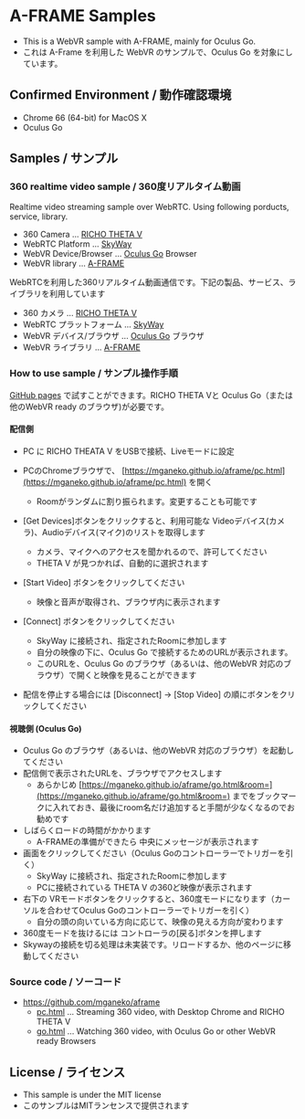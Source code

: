 # A-FRAME Samples

* This is a WebVR sample with A-FRAME, mainly for Oculus Go.
* これは A-Frame を利用した WebVR のサンプルで、Oculus Go を対象にしています。

## Confirmed Environment / 動作確認環境

* Chrome  66 (64-bit) for MacOS X
* Oculus Go 


## Samples / サンプル

### 360 realtime video sample / 360度リアルタイム動画

Realtime video streaming sample over WebRTC. Using following porducts, service, library.

* 360 Camera ... [RICHO THETA V](https://theta360.com/en/about/theta/v.html)
* WebRTC Platform ... [SkyWay](https://webrtc.ecl.ntt.com/en/)
* WebVR Device/Browser ... [Oculus Go](https://www.oculus.com/go/) Browser
* WebVR library ... [A-FRAME](https://aframe.io)

WebRTCを利用した360リアルタイム動画通信です。下記の製品、サービス、ライブラリを利用しています

* 360 カメラ ... [RICHO THETA V](https://theta360.com/ja/about/theta/v.html)
* WebRTC プラットフォーム ... [SkyWay](https://webrtc.ecl.ntt.com)
* WebVR デバイス/ブラウザ ... [Oculus Go](https://www.oculus.com/go/) ブラウザ
* WebVR ライブラリ ... [A-FRAME](https://aframe.io)

### How to use sample / サンプル操作手順

[GitHub pages](https://mganeko.github.io/aframe/) で試すことができます。RICHO THETA Vと Oculus Go（または他のWebVR ready のブラウザ)が必要です。

#### 配信側
* PC に RICHO THEATA V をUSBで接続、Liveモードに設定
* PCのChromeブラウザで、 [https://mganeko.github.io/aframe/pc.html](https://mganeko.github.io/aframe/pc.html) を開く
  * Roomがランダムに割り振られます。変更することも可能です
* [Get Devices]ボタンをクリックすると、利用可能な Videoデバイス(カメラ)、Audioデバイス(マイク)のリストを取得します
  * カメラ、マイクへのアクセスを聞かれるので、許可してください
  * THETA V が見つかれば、自動的に選択されます
* [Start Video] ボタンをクリックしてください
  * 映像と音声が取得され、ブラウザ内に表示されます
* [Connect] ボタンをクリックしてください
  * SkyWay に接続され、指定されたRoomに参加します
  * 自分の映像の下に、Oculus Go で接続するためのURLが表示されます。
  * このURLを、Oculus Go のブラウザ（あるいは、他のWebVR 対応のブラウザ）で開くと映像を見ることができます

* 配信を停止する場合には [Disconnect] → [Stop Video] の順にボタンをクリックしてください

    
#### 視聴側 (Oculus Go)
* Oculus Go のブラウザ（あるいは、他のWebVR 対応のブラウザ）を起動してください
* 配信側で表示されたURLを、ブラウザでアクセスします
  * あらかじめ [https://mganeko.github.io/aframe/go.html&room=](https://mganeko.github.io/aframe/go.html&room=) までをブックマークに入れておき、最後にroom名だけ追加すると手間が少なくなるのでお勧めです
* しばらくロードの時間がかかります
  * A-FRAMEの準備ができたら 中央にメッセージが表示されます
* 画面をクリックしてください（Oculus Goのコントローラーでトリガーを引く）
  * SkyWay に接続され、指定されたRoomに参加します
  * PCに接続されている THETA V の360ど映像が表示されます
* 右下の VRモードボタンをクリックすると、360度モードになります（カーソルを合わせてOculus Goのコントローラーでトリガーを引く）
  * 自分の頭の向いている方向に応じて、映像の見える方向が変わります
* 360度モードを抜けるには コントローラの[戻る]ボタンを押します
* Skywayの接続を切る処理は未実装です。リロードするか、他のページに移動してください


### Source code / ソーコード

* https://github.com/mganeko/aframe
  * [pc.html](https://github.com/mganeko/aframe/blob/master/pc.html) ... Streaming 360 video, with Desktop Chrome and RICHO THETA V
  * [go.html](https://github.com/mganeko/aframe/blob/master/go.html) ... Watching 360 video, with Oculus Go or other WebVR ready Browsers


## License / ライセンス

* This sample is under the MIT license
* このサンプルはMITランセンスで提供されます



